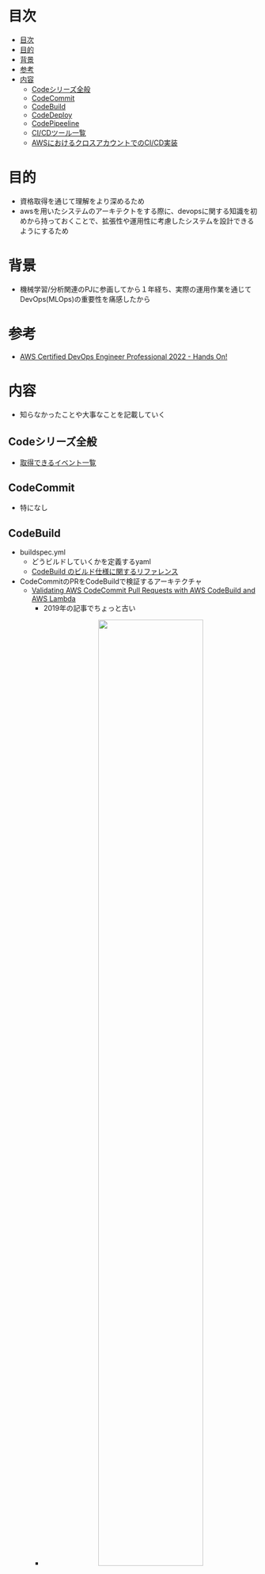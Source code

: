 # 目次
- [目次](#目次)
- [目的](#目的)
- [背景](#背景)
- [参考](#参考)
- [内容](#内容)
  - [Codeシリーズ全般](#codeシリーズ全般)
  - [CodeCommit](#codecommit)
  - [CodeBuild](#codebuild)
  - [CodeDeploy](#codedeploy)
  - [CodePipeeline](#codepipeeline)
  - [CI/CDツール一覧](#cicdツール一覧)
  - [AWSにおけるクロスアカウントでのCI/CD実装](#awsにおけるクロスアカウントでのcicd実装)
# 目的
- 資格取得を通じて理解をより深めるため
- awsを用いたシステムのアーキテクトをする際に、devopsに関する知識を初めから持っておくことで、拡張性や運用性に考慮したシステムを設計できるようにするため
# 背景
- 機械学習/分析関連のPJに参画してから１年経ち、実際の運用作業を通じてDevOps(MLOps)の重要性を痛感したから
# 参考
- [AWS Certified DevOps Engineer Professional 2022 - Hands On!](https://www.udemy.com/course/aws-certified-devops-engineer-professional-hands-on/)
# 内容
- 知らなかったことや大事なことを記載していく
## Codeシリーズ全般
- [取得できるイベント一覧](https://dev.classmethod.jp/articles/new-code-series-notification/)
## CodeCommit
- 特になし
## CodeBuild
- buildspec.yml
  - どうビルドしていくかを定義するyaml
  - [CodeBuild のビルド仕様に関するリファレンス](https://docs.aws.amazon.com/ja_jp/codebuild/latest/userguide/build-spec-ref.html#build-spec-ref-syntax)
- CodeCommitのPRをCodeBuildで検証するアーキテクチャ
  - [Validating AWS CodeCommit Pull Requests with AWS CodeBuild and AWS Lambda](https://aws.amazon.com/jp/blogs/devops/validating-aws-codecommit-pull-requests-with-aws-codebuild-and-aws-lambda/)
    - 2019年の記事でちょっと古い
    - <p align='center'><img src='./img/README_2023-01-07-15-50-23.png' width='70%'></p>
    - ↓の方が今のAWSサービスに則していてシンプル
  - [CodeCommitのプルリクをCodeBuildで検証しAWS ChatbotでSlack通知する](https://qiita.com/joe-king-sh/items/d896ec66a93212e92147)
    - AWS Chatbotを用いてslack通知している
    - <p align='center'><img src='./img/README_2023-01-07-15-49-15.png' width='70%'></p>
    - 自分のPJではTeamsを用いているが、ChatbotがTeams対応していないため、AWS Chatbotの代わりにLambdaで実装している（上図のChatbotをLambdaに置き換えた感じ）
      - [ウェブフックを使用して Amazon SNS メッセージを Amazon Chime、Slack、または Microsoft Teams に発行する方法を教えてください。](https://aws.amazon.com/jp/premiumsupport/knowledge-center/sns-lambda-webhooks-chime-slack-teams/)
    - SNS/Chatbotの代わりにEventBridge API Destonationを用いれば実現可能かも（上図のSNS/ChatbotをEventBridgeに置き換えた感じ）
      - [Amazon EventBridge API destinations で Microsoft Teams へ通知させる](https://dev.classmethod.jp/articles/eventbridge-teams/)
- 色んなものをビルドできるらしい（自分はDockerイメージをビルドしてECRにプッシュし、CodeDeployでECSにデプロイするアーキテクチャしか経験がない）
  - [CodeBuild ユースケースベースのサンプル](https://docs.aws.amazon.com/ja_jp/codebuild/latest/userguide/use-case-based-samples.html)
## CodeDeploy
- EC2/オンプレサーバー/Lambda/ECSへデプロイできる（ECSしか経験がないため他知らなかった）
- EKSもCodePipelineを用いればできるみたい
  - [AWS CodePipelineからEKSのPodをデプロイする](https://open-groove.net/ci-cd/aws-codepipeline-eks-deploy/)
- EC2の場合CodeDeploy Agentをあらかじめインストールしておく必要がある（SSMを用いてインストールするのが推奨されている）
  - [Install the CodeDeploy](https://docs.aws.amazon.com/codedeploy/latest/userguide/codedeploy-agent-operations-install.html)
  - [Install the CodeDeploy agent using AWS Systems Manager](https://docs.aws.amazon.com/codedeploy/latest/userguide/codedeploy-agent-operations-install-ssm.html)
- appspec.yml
  - どうデプロイしていくかを定義するyaml
  - [CodeDeploy AppSpec File reference](https://docs.aws.amazon.com/codedeploy/latest/userguide/reference-appspec-file.html)
- Deployment/Release Type
  - EC2/オンプレ
    - In-place（俗にいうRollingDeployment）
      - OnceAtATime
      - HalfAtATime
      - AllAtOnce
    - Blue/Green
      - OnceAtATime
      - HalfAtATime
      - AllAtOnce
  - Lambda/ECS（Blue/Greenの中でCanary/Linear/All-at-Onceの３種類があるとAWSでは定義している）
    - Blue/Green
      - Canary（俗にいうカナリアリリース）
      - Linear（カナリアリリースの線形バージョン）
      - All-at-Once（俗にいうBlue/Green）
  - through Cfn
    - Blue/Green
  - ※一般的にはCanaryとBlue/Greenは別のデプロイメント方式の認識だがAWSではCanaryを含む環境を２面用意する方式を広義のBlue/Greenとして定義しているみたい
  - [Working with deployments in CodeDeploy](https://docs.aws.amazon.com/codedeploy/latest/userguide/deployments.html)
  - [CodeDeploy のデプロイ方式に Blue/Green Deployment が追加されました](https://dev.classmethod.jp/articles/codedeploy-blue-green-deployment/)
- Deploy Group
  - EC2/オンプレ
    - アプリケーションをデプロイする単位は下記がある
      - Amazon EC2 ASG
      - Amazon EC2 instances
        - タグを使用してグループを定義できる
      - On-premises instances
        - タグを使用してグループを定義できる
        - オンプレの登録方法
          - IAMユーザーARNを使用してリクエストを認証する
          - IAMロールARNを使用してリクエストを認証する（STSなので↑よりセキュア）
            - 具体的な手順
            - <p align='center'><img src='./img/README_2023-01-07-18-32-05.png' width='70%'></p>
          - [Register an on-premises instance with CodeDeploy](https://docs.aws.amazon.com/codedeploy/latest/userguide/on-premises-instances-register.html)
      - [CodeDeploy でのデプロイグループのインスタンスのタグ付け](https://docs.aws.amazon.com/ja_jp/codedeploy/latest/userguide/instances-tagging.html)
    - Lambda
      - ？
      - おそらくLambda Functionを指定する
    - ECS
      - ECSクラスターを指定する
- Rollback
  - ロールバック設定は下記がある
    - 無効
    - 有効
      - デプロイが失敗したときにロールバックする
      - アラームのしきい値が一致したときにロールバックする
        - 紐づけたCloudWatch Alarmsの条件を基に判断される
- デプロイするファイルをS3に置く方法（EC2/オンプレの場合のみ）
  - ファイル群がzipされてなくてもコマンド内でしてくれる
  ```
   aws deploy push \
  --application-name WordPress_App \
  --description "This is a revision for the application WordPress_App" \
  --ignore-hidden-files \
  --s3-location s3://codedeploydemobucket/WordPressApp.zip \
  --source .
  ```
  - [Push a revision for CodeDeploy to Amazon S3 (EC2/On-Premises deployments only)](https://docs.aws.amazon.com/codedeploy/latest/userguide/application-revisions-push.html)
## CodePipeeline
- ステージ/アクション/プロバイダーを定義して、CI/CDパイプラインをカスタムできるAWSサービス
- ソース(CodeCommit)→ビルド(CodeBuild)→テスト(CodeBuild)→承認(Munual)→デプロイ(CodeDeploy)みたいなパイプラインをよしなに作れる
  - ステージ
    - デフォルトの場合下記で構成され任意で定義/追加/削除できる
      - Source→Build→Deploy
  - アクション/プロバイダー(アクションを提供するリソース)
    - Source
      - CodeCommit/ECR/S3/BitBucket/GitHub/etc
    - Build
      - CodeBuild/Jenkins/etc
    - Test
      - CodeBuild/Jenkins/etc
    - Deploy
      - CodeDeploy/ECS/ECS(Blue/Green)/S3/Cfn/Cfn(StackSet)/etc
    - Approval
      - Manual(手動)
    - Invoke
      - Lambda/StepFunctions
    - 詳細は下記参照
      - [CodePipeline パイプライン構造リファレンス](https://docs.aws.amazon.com/ja_jp/codepipeline/latest/userguide/reference-pipeline-structure.html)
- Artifact Store
  - 各パイプラインの入出力アーティファクトの格納先
    - Default location
      - デフォルトのS3を新規作成
    - Custom location
      - 既存のS3を利用
- Sourceの詳細設定
  - Change detection options(検出オプション)
    - Amazon CloudWatch events(Amazon EventBridge)
      - イベントトリガー(ex.リポジトリへのプッシュ/ブランチの作成など)
    - AWS CodePipeline
      - EventBridgeを用いずCodePipelineの内部機能を用いて変更を定期的にチェックする
- IaC(Cfn)での実装
  - [AWS::CodePipeline::Pipeline](https://docs.aws.amazon.com/ja_jp/AWSCloudFormation/latest/UserGuide/aws-resource-codepipeline-pipeline.html)
  - [GitHub/CodeBuild/CodePipelineを利用してCloudFormationのCI/CDパイプラインを構築する](https://dev.classmethod.jp/articles/developing-cloudformation-ci-cd-pipeline-with-github-codebuild-codepipeline/)
  - [CodePipelineを使ってCodeCommitプッシュをトリガーにしてECRにイメージをプッシュする](https://awstut.com/2022/08/14/use-codepipeline-to-trigger-codecommit-pushes-to-push-images-to-ecr/)
## CI/CDツール一覧
- AWS Codeシリーズ
- CircleCI
- Jenkins
- GitLab CI/CD
- GitHub Actions
## AWSにおけるクロスアカウントでのCI/CD実装
- [異なる AWS アカウントでアプリケーションをデプロイする](https://docs.aws.amazon.com/ja_jp/codedeploy/latest/userguide/deployments-cross-account.html)
- [別のAWSアカウントにあるCodeCommit RepositoryをソースとするCodePipelineをCloudFormationで構築してみた](https://dev.classmethod.jp/articles/cross-account-codecommit-codepipeline-with-cfn/)
  - <p align='center'><img src='./img/README_2023-01-09-13-43-45.png' width='70%'></p>
- [CodePipelineでアカウントをまたいだパイプラインを作成してみる](https://dev.classmethod.jp/articles/codepipeline-cross-account/)
  - <p align='center'><img src='./img/README_2023-01-09-13-44-48.png' width='70%'></p>